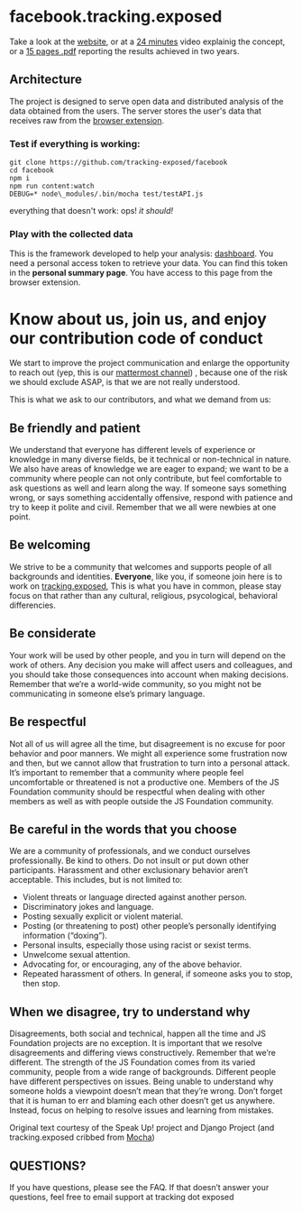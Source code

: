 # facebook.tracking.exposed

Take a look at the [website](https://facebook.tracking.exposed), or at a [24 minutes](https://vimeo.com/322250610) video explainig the concept, or a [15 pages .pdf](https://github.com/tracking-exposed/presentation/raw/master/fbTREX%20-%20project%20status%20and%20analysis%20-%20December%202018.pdf) reporting the results achieved in two years.


## Architecture
The project is designed to serve open data and distributed analysis of the data obtained from the users.  The server  stores the user's data that receives raw from the [browser extension](https://github.com/tracking-exposed/web-extension).

### Test if everything is working:

    git clone https://github.com/tracking-exposed/facebook
    cd facebook
    npm i
    npm run content:watch
    DEBUG=* node\_modules/.bin/mocha test/testAPI.js

everything that doesn't work: ops! _it should!_

### Play with the collected data

This is the framework developed to help your analysis: [dashboard](tracking-exposed/dashboard). You need a personal access token to retrieve your data. You can find this token in the **personal summary page**. You have access to this page from the browser extension.

# Know about us, join us, and enjoy our contribution code of conduct

We start to improve the project communication and enlarge the opportunity to reach out (yep, this is our [mattermost channel](https://chat.securitywithoutborders.org/community/channels/trackingexposed)) , because one of the risk we should exclude ASAP, is that we are not really understood.

This is what we ask to our contributors, and what we demand from us:

## Be friendly and patient

We understand that everyone has different levels of experience or knowledge in many diverse fields, be it technical or non-technical in nature. We also have areas of knowledge we are eager to expand; we want to be a community where people can not only contribute, but feel comfortable to ask questions as well and learn along the way. If someone says something wrong, or says something accidentally offensive, respond with patience and try to keep it polite and civil. Remember that we all were newbies at one point.

## Be welcoming

We strive to be a community that welcomes and supports people of all backgrounds and identities.
**Everyone**, like you, if someone join here is to work on [tracking.exposed](https://tracking.exposed), This is what you have in common, please stay focus on that rather than any cultural, religious, psycological, behavioral differencies.

## Be considerate

Your work will be used by other people, and you in turn will depend on the work of others. Any decision you make will affect users and colleagues, and you should take those consequences into account when making decisions. Remember that we’re a world-wide community, so you might not be communicating in someone else’s primary language.

## Be respectful

Not all of us will agree all the time, but disagreement is no excuse for poor behavior and poor manners. We might all experience some frustration now and then, but we cannot allow that frustration to turn into a personal attack. It’s important to remember that a community where people feel uncomfortable or threatened is not a productive one. Members of the JS Foundation community should be respectful when dealing with other members as well as with people outside the JS Foundation community.

## Be careful in the words that you choose

We are a community of professionals, and we conduct ourselves professionally. Be kind to others. Do not insult or put
down other participants. Harassment and other exclusionary behavior aren’t acceptable. This includes, but is not limited to:

* Violent threats or language directed against another person.
* Discriminatory jokes and language.
* Posting sexually explicit or violent material.
* Posting (or threatening to post) other people’s personally identifying information (“doxing”).
* Personal insults, especially those using racist or sexist terms.
* Unwelcome sexual attention.
* Advocating for, or encouraging, any of the above behavior.
* Repeated harassment of others. In general, if someone asks you to stop, then stop.

## When we disagree, try to understand why

Disagreements, both social and technical, happen all the time and JS Foundation projects are no exception. It is important that we resolve disagreements and differing views constructively. Remember that we’re different. The strength of the JS Foundation comes from its varied community, people from a wide range of backgrounds. Different people have different perspectives on issues. Being unable to understand why someone holds a viewpoint doesn’t mean that they’re wrong. Don’t forget that it is human to err and blaming each other doesn’t get us anywhere. Instead, focus on helping to resolve issues and learning from mistakes.

Original text courtesy of the Speak Up! project and Django Project (and tracking.exposed cribbed from [Mocha](https://github.com/mochajs/mocha/blob/master/.github/CODE_OF_CONDUCT.md))

## QUESTIONS?

If you have questions, please see the FAQ. If that doesn’t answer your questions, feel free to email support at tracking dot exposed

